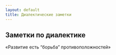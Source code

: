 ```yaml
---
layout: default
title: Диалектические заметки
---
```

## Заметки по диалектике

«Развитие есть “борьба” противоположностей»
